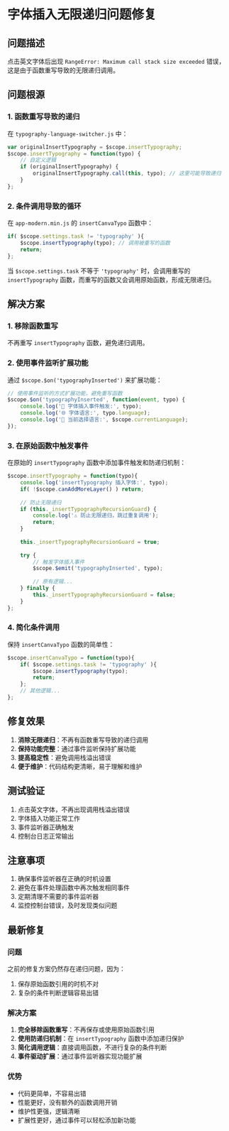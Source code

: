 # 字体插入无限递归问题修复

## 问题描述

点击英文字体后出现 `RangeError: Maximum call stack size exceeded` 错误，这是由于函数重写导致的无限递归调用。

## 问题根源

### 1. 函数重写导致的递归
在 `typography-language-switcher.js` 中：
```javascript
var originalInsertTypography = $scope.insertTypography;
$scope.insertTypography = function(typo) {
    // 自定义逻辑
    if (originalInsertTypography) {
        originalInsertTypography.call(this, typo); // 这里可能导致递归
    }
};
```

### 2. 条件调用导致的循环
在 `app-modern.min.js` 的 `insertCanvaTypo` 函数中：
```javascript
if( $scope.settings.task != 'typography' ){
    $scope.insertTypography(typo); // 调用被重写的函数
    return;
};
```

当 `$scope.settings.task` 不等于 `'typography'` 时，会调用重写的 `insertTypography` 函数，而重写的函数又会调用原始函数，形成无限递归。

## 解决方案

### 1. 移除函数重写
不再重写 `insertTypography` 函数，避免递归调用。

### 2. 使用事件监听扩展功能
通过 `$scope.$on('typographyInserted')` 来扩展功能：

```javascript
// 使用事件监听的方式扩展功能，避免重写函数
$scope.$on('typographyInserted', function(event, typo) {
    console.log('📝 字体插入事件触发:', typo);
    console.log('🌐 字体语言:', typo.language);
    console.log('🎯 当前选择语言:', $scope.currentLanguage);
});
```

### 3. 在原始函数中触发事件
在原始的 `insertTypography` 函数中添加事件触发和防递归机制：

```javascript
$scope.insertTypography = function(typo){
    console.log('insertTypography 插入字体:', typo);
    if( !$scope.canAddMoreLayer() ) return;
    
    // 防止无限递归
    if (this._insertTypographyRecursionGuard) {
        console.log('⚠️ 防止无限递归，跳过重复调用');
        return;
    }
    
    this._insertTypographyRecursionGuard = true;
    
    try {
        // 触发字体插入事件
        $scope.$emit('typographyInserted', typo);
        
        // 原有逻辑...
    } finally {
        this._insertTypographyRecursionGuard = false;
    }
};
```

### 4. 简化条件调用
保持 `insertCanvaTypo` 函数的简单性：

```javascript
$scope.insertCanvaTypo = function(typo){
    if( $scope.settings.task != 'typography' ){
        $scope.insertTypography(typo);
        return;
    };
    // 其他逻辑...
};
```

## 修复效果

1. **消除无限递归**：不再有函数重写导致的递归调用
2. **保持功能完整**：通过事件监听保持扩展功能
3. **提高稳定性**：避免调用栈溢出错误
4. **便于维护**：代码结构更清晰，易于理解和维护

## 测试验证

1. 点击英文字体，不再出现调用栈溢出错误
2. 字体插入功能正常工作
3. 事件监听器正确触发
4. 控制台日志正常输出

## 注意事项

1. 确保事件监听器在正确的时机设置
2. 避免在事件处理函数中再次触发相同事件
3. 定期清理不需要的事件监听器
4. 监控控制台错误，及时发现类似问题

## 最新修复

### 问题
之前的修复方案仍然存在递归问题，因为：
1. 保存原始函数引用的时机不对
2. 复杂的条件判断逻辑容易出错

### 解决方案
1. **完全移除函数重写**：不再保存或使用原始函数引用
2. **使用防递归机制**：在 `insertTypography` 函数中添加递归保护
3. **简化调用逻辑**：直接调用函数，不进行复杂的条件判断
4. **事件驱动扩展**：通过事件监听器实现功能扩展

### 优势
- 代码更简单，不容易出错
- 性能更好，没有额外的函数调用开销
- 维护性更强，逻辑清晰
- 扩展性更好，通过事件可以轻松添加新功能
